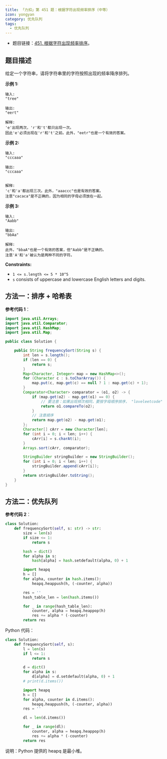 ```yaml
---
title: 「力扣」第 451 题：根据字符出现频率排序（中等）
icon: yongyan
category: 优先队列
tags: 
  - 优先队列
---
```


+ 题目链接：[451. 根据字符出现频率排序](https://leetcode-cn.com/problems/sort-characters-by-frequency/)。

## 题目描述

给定一个字符串，请将字符串里的字符按照出现的频率降序排列。

**示例 1:**

```
输入:
"tree"

输出:
"eert"

解释:
'e'出现两次，'r'和't'都只出现一次。
因此'e'必须出现在'r'和't'之前。此外，"eetr"也是一个有效的答案。
```

**示例 2:**

```
输入:
"cccaaa"

输出:
"cccaaa"


解释:
'c'和'a'都出现三次。此外，"aaaccc"也是有效的答案。
注意"cacaca"是不正确的，因为相同的字母必须放在一起。
```

**示例 3:**

```
输入:
"Aabb"

输出:
"bbAa"

解释:
此外，"bbaA"也是一个有效的答案，但"Aabb"是不正确的。
注意'A'和'a'被认为是两种不同的字符。
```

**Constraints:**

- `1 <= s.length <= 5 * 10^5`
- `s` consists of uppercase and lowercase English letters and digits.

## 方法一：排序 + 哈希表

**参考代码 1**：

```java
import java.util.Arrays;
import java.util.Comparator;
import java.util.HashMap;
import java.util.Map;

public class Solution {

    public String frequencySort(String s) {
        int len = s.length();
        if (len == 0) {
            return s;
        }
        Map<Character, Integer> map = new HashMap<>();
        for (Character c : s.toCharArray()) {
            map.put(c, map.get(c) == null ? 1 : map.get(c) + 1);
        }
        Comparator<Character> comparator = (o1, o2) -> {
            if (map.get(o2) - map.get(o1) == 0) {
                // 要注意：如果出现频次相同，要按字母顺序排序， "loveleetcode" 就是一个很好的测试用例
                return o1.compareTo(o2);
            }
            // 注意顺序
            return map.get(o2) - map.get(o1);
        };
        Character[] cArr = new Character[len];
        for (int i = 0; i < len; i++) {
            cArr[i] = s.charAt(i);
        }
        Arrays.sort(cArr, comparator);

        StringBuilder stringBuilder = new StringBuilder();
        for (int i = 0; i < len; i++) {
            stringBuilder.append(cArr[i]);
        }
        return stringBuilder.toString();
    }
}
```

## 方法二：优先队列

**参考代码 2**：

```python
class Solution:
    def frequencySort(self, s: str) -> str:
        size = len(s)
        if size <= 1:
            return s

        hash = dict()
        for alpha in s:
            hash[alpha] = hash.setdefault(alpha, 0) + 1

        import heapq
        h = []
        for alpha, counter in hash.items():
            heapq.heappush(h, (-counter, alpha))

        res = ''
        hash_table_len = len(hash.items())

        for _ in range(hash_table_len):
            counter, alpha = heapq.heappop(h)
            res += alpha * (-counter)
        return res
```



Python 代码：

```python
class Solution:
    def frequencySort(self, s):
        l = len(s)
        if l <= 1:
            return s

        d = dict()
        for alpha in s:
            d[alpha] = d.setdefault(alpha, 0) + 1
        # print(d.items())

        import heapq
        h = []
        for alpha, counter in d.items():
            heapq.heappush(h, (-counter, alpha))
        res = ''

        dl = len(d.items())

        for _ in range(dl):
            counter, alpha = heapq.heappop(h)
            res += alpha * (-counter)
        return res
```

说明：Python 提供的 heapq 是最小堆。

